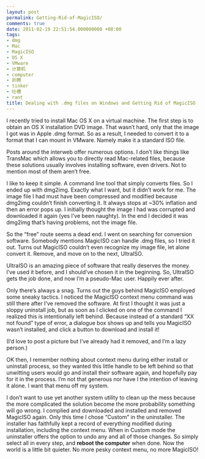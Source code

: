 ```yaml
---
layout: post
permalink: Getting-Rid-of-MagicISO/
comments: true
date: 2011-02-19 22:51:54.000000000 +08:00
tags:
- dmg
- Mac
- MagicISO
- OS X
- VMware
- 计算机
- computer
- 折腾
- tinker
- 吐槽
- rant
title: Dealing with .dmg files on Windows and Getting Rid of MagicISO
---
```


I recently tried to install Mac OS X on a virtual machine. The first step is to obtain an OS X installation DVD image. That wasn’t hard, only that the image I got was in Apple .dmg format. So as a result, I needed to convert it to a format that I can mount in VMware. Namely make it a standard ISO file.

Posts around the interweb offer numerous options. I don’t like things like TransMac which allows you to directly read Mac-related files, because these solutions usually involves installing software, even drivers. Not to mention most of them aren’t free.

<!--excerpt-->

I like to keep it simple. A command line tool that simply converts files. So I ended up with dmg2img. Exactly what I want, but it didn’t work for me. The image file I had must have been compressed and modified because dmg2img couldn’t finish converting  it. It always stops at ~30% inflation and then an error pops up. I initially thought the image I had was corrupted and downloaded it again (yes I’ve been naughty). In the end I decided it was dmg2img that’s having problems, not the image file.

So the “free” route seems a dead end. I went on searching for conversion software. Somebody mentions MagicISO can handle .dmg files, so I tried it out. Turns out MagicISO couldn’t even recognize my image file, let alone convert it. Remove, and move on to the next, UltraISO.

UltraISO is an amazing piece of software that really deserves the money. I’ve used it before, and I should’ve chosen it in the beginning. So, UltraISO gets the job done, and now I’m a pseudo-Mac user. Happily ever after.

Only there’s always a snag. Turns out the guys behind MagicISO employed some sneaky tactics. I noticed the MagicISO context menu command was still there after I’ve removed the software. At first I thought it was just a sloppy uninstall job, but as soon as I clicked on one of the command I realized this is intentionally left behind. Because instead of a standard “XX not found” type of error, a dialogue box shows up and tells you MagicISO wasn’t installed, and click a button to download and install it!

(I’d love to post a picture but I’ve already had it removed, and I’m a lazy person.)

OK then, I remember nothing about context menu during either install or uninstall process, so they wanted this little handle to be left behind so that unwitting users would go and install their software again, and hopefully pay for it in the process. I’m not that generous nor have I the intention of leaving it alone. I want that menu off my system.

I don’t want to use yet another system utility to clean up the mess because the more complicated the solution become the more probability something will go wrong. I complied and downloaded and installed and removed MagicISO again. Only this time I chose “Custom” in the uninstaller. The installer has faithfully kept a record of everything modified during installation, including the context menu. When in Custom mode the uninstaller offers the option to undo any and all of those changes. So simply select all in every step, and **reboot the computer** when done. Now the world is a little bit quieter. No more pesky context menu, no more MagicISO!
